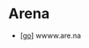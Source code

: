 # Arena

- [[go]] wwww.are.na


[//begin]: # "Autogenerated link references for markdown compatibility"
[go]: go "Go"
[//end]: # "Autogenerated link references"